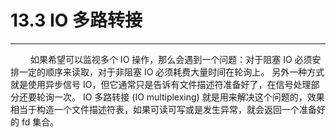 # 13.3 IO 多路转接
***

&emsp;&emsp;
如果希望可以监视多个 IO 操作，那么会遇到一个问题：对于阻塞 IO 必须安排一定的顺序来读取，对于非阻塞 IO 必须耗费大量时间在轮询上。
另外一种方式就是使用异步信号 IO，但它通常只是告诉有文件描述符准备好了，在信号处理部分还要轮询一次。
IO 多路转接 (IO multiplexing) 就是用来解决这个问题的，效果相当于构造一个文件描述符表，如果可读可写或是发生异常，就会返回一个准备好的 fd 集合。